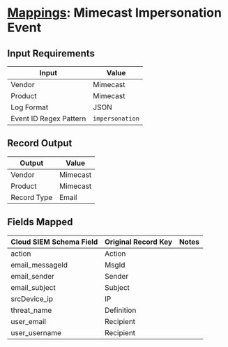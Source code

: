 # [Mappings](README.md): Mimecast Impersonation Event

## Input Requirements

|Input|Value|
|-----|-----|
|Vendor|Mimecast|
|Product|Mimecast|
|Log Format|JSON|
|Event ID Regex Pattern|`impersonation`|

## Record Output

|Output|Value|
|------|-----|
|Vendor|Mimecast|
|Product|Mimecast|
|Record Type|Email|

## Fields Mapped

|Cloud SIEM Schema Field|Original Record Key|Notes|
|-----------------------|-------------------|-----|
|action|Action||
|email_messageId|MsgId||
|email_sender|Sender||
|email_subject|Subject||
|srcDevice_ip|IP||
|threat_name|Definition||
|user_email|Recipient||
|user_username|Recipient||


